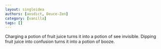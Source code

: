 ```yaml
---
layout: singleidea
authors: [aosdict, Deuce-Zen]
category: [vanilla]
tags: []
---
```

Charging a potion of fruit juice turns it into a potion of see invisible. Dipping fruit juice into confusion turns it into a potion of booze.
